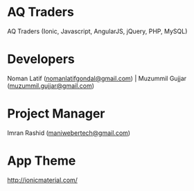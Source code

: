 # AQ Traders
AQ Traders (Ionic, Javascript, AngularJS, jQuery, PHP, MySQL)
# Developers
Noman Latif (nomanlatifgondal@gmail.com) | 
Muzummil Gujjar (muzummil.gujjar@gmail.com)
# Project Manager
Imran Rashid (maniwebertech@gmail.com)
# App Theme
http://ionicmaterial.com/
